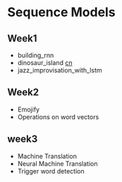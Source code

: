 # Sequence Models

## Week1

- building_rnn
- dinosaur_island 
    [cn](http://www.cnblogs.com/hezhiyao/p/8488888.html)
- jazz_improvisation_with_lstm

## Week2

- Emojify
- Operations on word vectors

## week3

- Machine Translation
- Neural Machine Translation
- Trigger word detection


    
